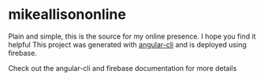# mikeallisononline

Plain and simple, this is the source for my online presence. I hope you find it helpful
This project was generated with [angular-cli](https://github.com/angular/angular-cli) and is deployed using firebase.

Check out the angular-cli and firebase documentation for more details
